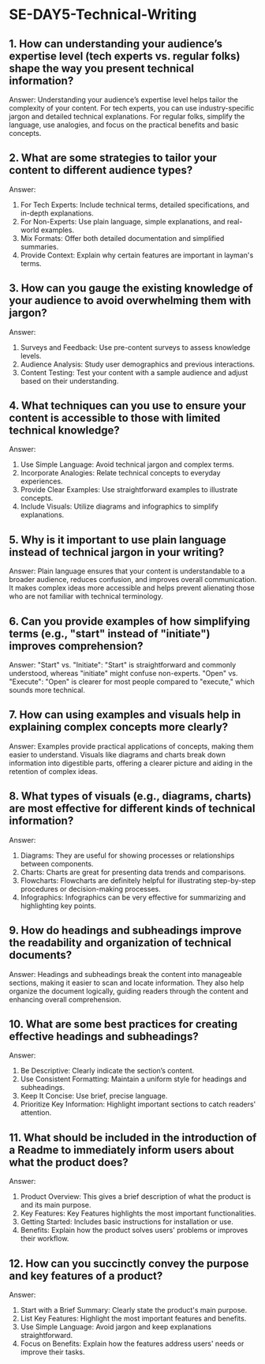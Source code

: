 # SE-DAY5-Technical-Writing
## 1. How can understanding your audience’s expertise level (tech experts vs. regular folks) shape the way you present technical information?
Answer:
Understanding your audience’s expertise level helps tailor the complexity of your content. For tech experts, you can use industry-specific jargon and detailed technical explanations. For regular folks, simplify the language, use analogies, and focus on the practical benefits and basic concepts.

## 2. What are some strategies to tailor your content to different audience types?
Answer:
1. For Tech Experts: Include technical terms, detailed specifications, and in-depth explanations.
2. For Non-Experts: Use plain language, simple explanations, and real-world examples.
3. Mix Formats: Offer both detailed documentation and simplified summaries.
4. Provide Context: Explain why certain features are important in layman's terms.

## 3. How can you gauge the existing knowledge of your audience to avoid overwhelming them with jargon?
Answer:
1. Surveys and Feedback: Use pre-content surveys to assess knowledge levels.
2. Audience Analysis: Study user demographics and previous interactions.
3. Content Testing: Test your content with a sample audience and adjust based on their understanding.

## 4. What techniques can you use to ensure your content is accessible to those with limited technical knowledge?
Answer:
1. Use Simple Language: Avoid technical jargon and complex terms.
2. Incorporate Analogies: Relate technical concepts to everyday experiences.
3. Provide Clear Examples: Use straightforward examples to illustrate concepts.
4. Include Visuals: Utilize diagrams and infographics to simplify explanations.

## 5. Why is it important to use plain language instead of technical jargon in your writing?
Answer:
Plain language ensures that your content is understandable to a broader audience, reduces confusion, and improves overall communication. It makes complex ideas more accessible and helps prevent alienating those who are not familiar with technical terminology.

## 6. Can you provide examples of how simplifying terms (e.g., "start" instead of "initiate") improves comprehension?
Answer:
"Start" vs. "Initiate": "Start" is straightforward and commonly understood, whereas "initiate" might confuse non-experts.
"Open" vs. "Execute": "Open" is clearer for most people compared to "execute," which sounds more technical.

## 7. How can using examples and visuals help in explaining complex concepts more clearly?
Answer:
Examples provide practical applications of concepts, making them easier to understand. Visuals like diagrams and charts break down information into digestible parts, offering a clearer picture and aiding in the retention of complex ideas.

## 8. What types of visuals (e.g., diagrams, charts) are most effective for different kinds of technical information?
Answer:
1. Diagrams: They are useful for showing processes or relationships between components.
2. Charts: Charts are great for presenting data trends and comparisons.
3. Flowcharts: Flowcharts are definitely helpful for illustrating step-by-step procedures or decision-making processes.
4. Infographics: Infographics can be very effective for summarizing and highlighting key points.

## 9. How do headings and subheadings improve the readability and organization of technical documents?
Answer:
Headings and subheadings break the content into manageable sections, making it easier to scan and locate information. They also help organize the document logically, guiding readers through the content and enhancing overall comprehension.

## 10. What are some best practices for creating effective headings and subheadings?
Answer:
1. Be Descriptive: Clearly indicate the section’s content.
2. Use Consistent Formatting: Maintain a uniform style for headings and subheadings.
3. Keep It Concise: Use brief, precise language.
4. Prioritize Key Information: Highlight important sections to catch readers' attention.

## 11. What should be included in the introduction of a Readme to immediately inform users about what the product does?
Answer:
1. Product Overview: This gives a brief description of what the product is and its main purpose.
2. Key Features: Key Features highlights the most important functionalities.
3. Getting Started: Includes basic instructions for installation or use.
4. Benefits: Explain how the product solves users' problems or improves their workflow.

## 12. How can you succinctly convey the purpose and key features of a product?
Answer:
1. Start with a Brief Summary: Clearly state the product's main purpose.
2. List Key Features: Highlight the most important features and benefits.
3. Use Simple Language: Avoid jargon and keep explanations straightforward.
4. Focus on Benefits: Explain how the features address users' needs or improve their tasks.


